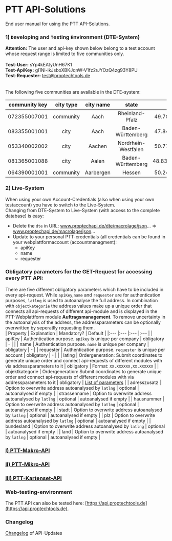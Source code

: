 # PTT API-Solutions
End user manual for using the PTT API-Solutions.

### 1) `D`eveloping and `T`esting `E`nvironment (DTE-System)

**Attention:** The user and api-key shown below belong to a test account whose request range is limited to five communities only. 
<br/>
<br/>
**Test-User:** sYp4kEAtyUnH67K1
<br/>
**Test-ApiKey:** gI1Nl-ikJsboXBKJqnW-V1fz2rJYOzQ4zg93Y8PU
<br/>
**Test-Requester:** test@proptechtools.de
<br/>
<br/>
<br/>
The following five communities are available in the DTE-system:

| community key   | city type | city name |   state    |   latlng    |
| -------------   |:-------------:|:-------------:|:-------------:|:-------------:|
| 072355007001     | community | Aach | Rheinland-Pfalz | 49.789503,6.590633 |
| 083355001001     | city | Aach | Baden-Württemberg | 47.840882,8.859067 |
| 053340002002     | city | Aachen | Nordrhein-Westfalen | 50.777180,6.093335 |
| 081365001088     | city | Aalen | Baden-Württemberg | 48.837336,10.094682 |
| 064390001001     | community | Aarbergen | Hessen | 50.245978,8.078530 |


### 2) Live-System
When using your own Account-Credentials (also when using your own testaccount) you have to switch to the Live-System.<br> 
Changing from DTE-System to Live-System (with access to the complete database) is easy:

* Delete the `dte` in URL: www.proptechapi.de/dte/macrolage/json... => www.proptechapi.de/macrolage/json...
* Update to your personal PTT-credentials (all credentials can be found in your webplattformaccount (accountmanagment):
    * apiKey
    * name
    * requester

### Obligatory parameters for the GET-Request for accessing every PTT API:
There are five different obligatory parameters which have to be included in every api-request. While `apiKey`,`name` and `requester` are for authentication purposes, `latlng` is used to autoanalyse the full address. In combination with `objectkategorie` the address values make up a unique order that connects all api-requests of different api-module and is displayed in the PTT-Webplattform module <b>Auftragsmanagement</b>. To remove uncertainty in the autoanalysis of the address, the addressparameters can be optionally overwritten by seperatlly requesting them.
<br>
| Property 	| Explanation 	| Mandatory? 	| Default 	| 
|:---	|:---	|:---	|:---	|
| apiKey 	| Authentication purpose. `apikey` is unique per company 	| obligatory 	| -	| 	|
| name 	| Authentication purpose. `name` is unique per company | obligatory 	|  -	| 
| requester 	| Authentication purpose. `requester` is unique per account 	| obligatory 	| -	| 	|
| latlng 	| Ordergeneration: Submit coordinates to generate unique order and connect api-requests of different modules with via addressparameters to it | obligatory 	| Format: `XX.XXXXXX,XX.XXXXXX` 	|
| objektkategorie 	| Ordergeneration: Submit coordinates to generate unique order and connect api-requests of different modules with via addressparameters to it	| obligatory 	| [List of parameters](https://github.com/PropTechTools/PTT-API-Solutions/edit/master/ptt-mikro-api.md#overview)	|
| adresszusatz 	| Option to overwrite address autoanalysed by `latlng`  | optional 	| autoanalysed if empty	|
| strassenname 	| Option to overwrite address autoanalysed by `latlng`  | optional 	| autoanalysed if empty	|
| hausnummer 	| Option to overwrite address autoanalysed by `latlng`  | optional 	| autoanalysed if empty	|
| stadt 	| Option to overwrite address autoanalysed by `latlng`  | optional 	| autoanalysed if empty	|
| plz 	| Option to overwrite address autoanalysed by `latlng` 	| optional 	| autoanalysed if empty	|
| bundesland 	| Option to overwrite address autoanalysed by `latlng`  | optional 	| autoanalysed if empty	|
| land 	| Option to overwrite address autoanalysed by `latlng` 	| optional 	| autoanalysed if empty	|

### [I) PTT-Makro-API](ptt-makro-api.md)
### [II) PTT-Mikro-API](ptt-mikro-api.md)
### [III) PTT-Kartenset-API](ptt-kartenset-api.md)

### Web-testing-environment 
The PTT API can also be tested here: [https://api.proptechtools.de](https://api.proptechtools.de).

### Changelog
[Changelog](ptt-changelog.md) of API-Updates
